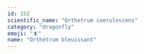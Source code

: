 ```yaml
---
id: 152
scientific_name: "Orthetrum coerulescens"
category: "dragonfly"
emoji: "🪰"
name: "Orthétrum bleuissant"
---
```

